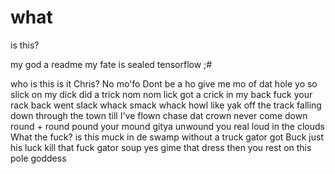 # what
is this?

my god a readme
my fate is sealed
tensorflow ;#

who is this
is it Chris?
No mo'fo
Dont be a ho
give me mo
of dat hole
yo so slick
on my dick
did a trick
nom nom lick
got a crick
in my back
fuck your rack
back went slack
whack smack whack
howl like yak
off the track
falling down
through the town
till I've flown
chase dat crown
never come down
round + round
pound your mound
gitya unwound
you real loud
in the clouds
What the fuck?
is this muck
in de swamp without a truck
gator got Buck
just his luck
kill that fuck
gator soup yes
gime that dress
then you rest
on this pole goddess

